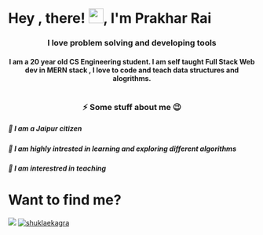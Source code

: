 # Hey , there! <img src="https://raw.githubusercontent.com/MartinHeinz/MartinHeinz/master/wave.gif" width="30px">, I'm Prakhar Rai
<h3 align="center">I love problem solving and developing tools</h3>
<h4 align="center"> I am a 20 year old CS Engineering student. I am self taught Full Stack Web dev in MERN stack , I love to code and teach data structures and alogrithms.</h3>


# <h3 align="center">⚡ Some stuff about me 😉</h3>
<h5>🎄 I am a Jaipur citizen</h5>
<h5>🎄 I am highly intrested in learning and exploring different algorithms</h5>
<h5>🎄 I am interestred in teaching</h5>

# <h1 align="left">Want to find me?</h1>
<p align="left">
<a href="https://www.linkedin.com/in/prakhar-rai-69095618b/" target="blank"><img src="https://img.icons8.com/color/50/000000/linkedin.png" /></a>
<span>               </span>
<a href="https://instagram.com/_prakhar_rai_" target="blank"><img src="https://img.icons8.com/fluent/50/000000/instagram-new.png" alt="shuklaekagra"/></a>
</p>
